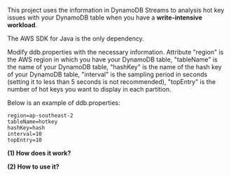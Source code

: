 This project uses the information in DynamoDB Streams to analysis hot key issues with your DynamoDB table when you have a **write-intensive workload**.

The AWS SDK for Java is the only dependency. 

Modify ddb.properties with the necessary information. Attribute "region" is the AWS region in which you have your DynamoDB table, "tableName" is the name of your DynamoDB table, "hashKey" is the name of the hash key of your DynamoDB table, "interval" is the sampling period in seconds (setting it to less than 5 seconds is not recommended), "topEntry" is the number of hot keys you want to display in each partition.

Below is an example of ddb.properties:

~~~~
region=ap-southeast-2
tableName=hotkey
hashKey=hash
interval=10
topEntry=10
~~~~

**(1) How does it work?**



**(2) How to use it?**


